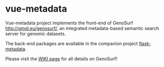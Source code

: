 # vue-metadata

Vue-metadata project implements the front-end of GenoSurf http://gmql.eu/genosurf/,
an integrated metadata-based semantic search server for genomic datasets. 

The back-end packages are available in the companion project [flask-metadata](https://github.com/DEIB-GECO/flask-metadata).

Please visit the [WIKI page](https://github.com/DEIB-GECO/flask-metadata/wiki) for all details on GenoSurf! 
